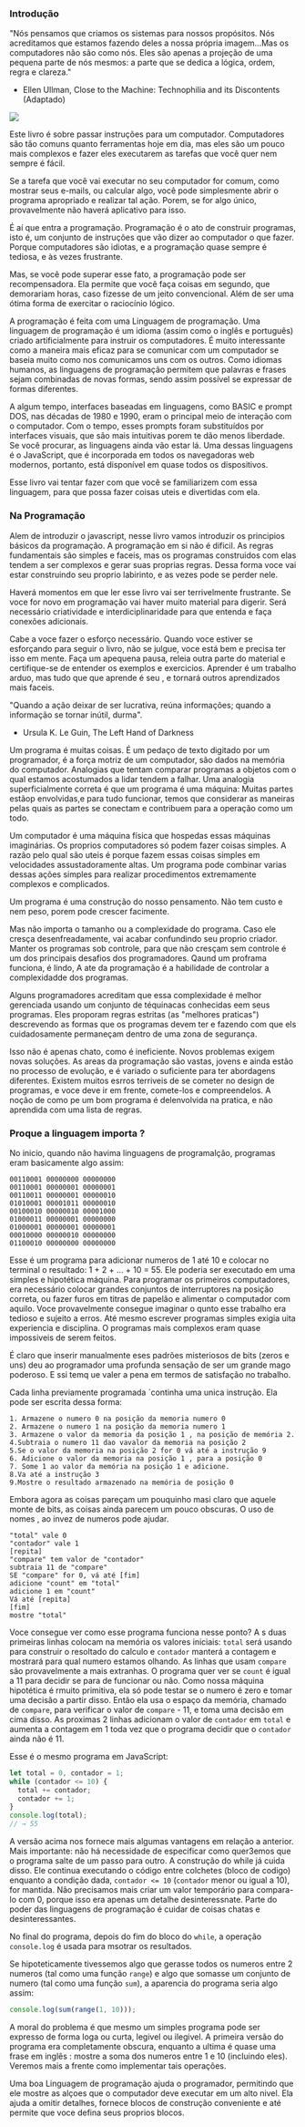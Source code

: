 ### Introdução

"Nós pensamos que criamos os sistemas para nossos propósitos. Nós acreditamos que estamos fazendo deles a nossa própria imagem...Mas os computadores não são como nós. Eles são apenas a projeção de uma pequena parte de nós mesmos: a parte que se dedica a lógica, ordem, regra e clareza."
-  Ellen Ullman, Close to the Machine: Technophilia and its Discontents (Adaptado)

![](https://github.com/marciosindeaux/Javscript-Eloquente-3/blob/introducao/Introdu%C3%A7%C3%A3o/statics/chapter_picture_00.jpg?raw=true)

Este livro é sobre passar instruções para um computador. Computadores são tão comuns quanto ferramentas hoje em dia, mas eles são um pouco mais complexos e fazer eles executarem as tarefas que você quer nem sempre é fácil.

Se a tarefa que você vai executar no seu computador for comum, como mostrar seus e-mails, ou calcular algo, você pode simplesmente abrir o programa apropriado e realizar tal ação. Porem, se for algo único, provavelmente não haverá aplicativo para isso.

É aí que entra a programação. Programação é o ato de construir programas, isto é, um conjunto de instruções que vão dizer ao computador o que fazer. Porque computadores são idiotas, e a programação quase sempre é tediosa, e às vezes frustrante.

Mas, se você pode superar esse fato, a programação pode ser recompensadora. Ela permite que você faça coisas em segundo, que demorariam horas, caso fizesse de um jeito convencional. Além de ser uma ótima forma de exercitar o raciocínio lógico.

A programação é feita com uma Linguagem de programação. Uma linguagem de programação é um idioma (assim como o inglês e português) criado artificialmente para instruir os computadores. É muito interessante como a maneira mais eficaz para se comunicar com um computador se baseia muito como nos comunicamos uns com os outros. Como idiomas humanos, as linguagens de programação permitem que palavras e frases sejam combinadas de novas formas, sendo assim possível se expressar de formas diferentes.

A algum tempo, interfaces baseadas em linguagens, como BASIC e prompt DOS, nas décadas de 1980 e 1990, eram o principal meio de interação com o computador. Com o tempo, esses prompts foram substituídos por interfaces visuais, que são mais intuitivas porem te dão menos liberdade. Se você procurar, as linguagens ainda vão estar lá. Uma dessas linguagens é o JavaScript, que é incorporada em todos os navegadoras web modernos, portanto, está disponível em quase todos os dispositivos.

Esse livro vai tentar fazer com que você se familiarizem com essa linguagem, para que possa fazer coisas uteis e divertidas com ela.

### Na Programação

Alem de introduzir o javascript, nesse livro vamos introduzir os principios básicos da programação. A programação em si não é dificil. As regras fundamentais são simples e faceis, mas os programas construidos com elas tendem a ser complexos e gerar suas proprias regras. Dessa forma voce vai estar construindo seu proprio labirinto, e as vezes pode se perder nele.

Haverá momentos em que ler esse livro  vai ser terrivelmente frustrante. Se voce for novo em programação vai haver muito material para digerir. Será necessário criatividade e interdiciplinaridade para que entenda e faça conexões adicionais.

Cabe a voce fazer o esforço necessário. Quando voce estiver se esforçando para seguir o livro, não se julgue, voce está bem e precisa ter isso em mente. Faça um apequena pausa, releia outra parte do material e certifique-se de entender os exemplos e exercicios. Aprender é um trabalho arduo, mas tudo que que aprende é seu , e tornará outros aprendizados mais faceis.

"Quando a ação deixar de ser lucrativa, reúna informações; quando a informação se tornar inútil, durma". 
- Ursula K. Le Guin, The Left Hand of Darkness

Um programa é muitas coisas. É um pedaço de texto digitado por um programador, é a força motriz de um computador, são dados na memória do computador. Analogias que tentam comparar programas a objetos com o qual estamos acostumados a lidar tendem a falhar. Uma analogia superficialmente correta é que um programa é uma máquina: Muitas partes estãop envolvidas,e para tudo funcionar, temos que considerar as maneiras pelas quais as partes se conectam e contribuem para a operação como um todo.

Um computador é uma máquina física que hospedas essas máquinas imaginárias. Os proprios computadores só podem fazer coisas simples. A razão pelo qual são uteis é porque fazem essas coisas simples em velocidades assustadoramente altas. Um programa pode combinar varias dessas ações simples para realizar procedimentos extremamente complexos e complicados.

Um programa é uma construção do nosso pensamento. Não tem custo e nem peso, porem pode crescer facimente.

Mas não importa o tamanho ou a complexidade do programa. Caso ele cresça desenfreadamente, vai acabar confundindo seu proprio criador. Manter os programas sob controle, para que não cresçam sem controle é um dos principais desafios dos programadores. Qaund um proframa funciona, é lindo, A ate da programação é a habilidade de controlar a complexidadde dos programas.

Alguns programadores acreditam que essa complexidade é melhor gerenciada usando um conjunto de téquinacas conhecidas eem seus programas. Eles proporam regras estritas (as "melhores praticas") descrevendo as formas que os programas devem ter e fazendo com que els cuidadosamente permaneçam dentro de uma zona de segurança.

Isso não é apenas chato, como é ineficiente. Novos problemas exigem novas soluções. As areas da programação são vastas, jovens e ainda estão no processo de evolução, e é variado o suficiente para ter abordagens diferentes. Existem muitos esrros terriveis de se cometer no design de programas, e voce deve ir em frente, comete-los e compreendelos. A noção de como pe um bom programa é delenvolvida na pratica, e não aprendida com uma lista de regras.

### Proque a linguagem importa ?

No inicio, quando não havima linguagens de programalção, programas eram basicamente algo assim:

```
00110001 00000000 00000000
00110001 00000001 00000001
00110011 00000001 00000010
01010001 00001011 00000010
00100010 00000010 00001000
01000011 00000001 00000000
01000001 00000001 00000001
00010000 00000010 00000000
01100010 00000000 00000000
```

Esse é um programa para adicionar numeros de 1 até 10 e colocar no terminal o resultado: 1 + 2 + ... + 10 = 55. Ele poderia ser executado em uma simples e hipotética máquina. Para programar os primeiros computadores, era necessário colocar grandes conjuntos de interruptores na posição correta, ou fazer furos em titras de papelão e alimentar o computador com aquilo. Voce provavelmente consegue imaginar o qunto esse trabalho era tedioso e sujeito a erros. Até mesmo escrever programas simples exigia uita experiencia e disciplina. O programas mais complexos eram quase impossiveis de serem feitos.

É claro que inserir manualmente eses padrões misteriosos de bits (zeros e uns) deu ao programador uma profunda sensação de ser um grande mago poderoso. E ssi temq ue valer a pena em termos de satisfação no trabalho.

Cada linha previamente programada ´continha uma unica instrução. Ela pode ser escrita dessa forma:
```
1. Armazene o numero 0 na posição da memoria numero 0
2. Armazene o numero 1 na posição da memoria numero 1
3. Armazene o valor da memoria da posição 1 , na posição de memória 2.
4.Subtraia o numero 11 dao vavalor da memoria na posição 2
5.Se o valor da memoria na posição 2 for 0 vá até a instrução 9
6. Adicione o valor da memoria na posição 1 , para a posição 0
7. Some 1 ao valor da memória na posição 1 e adicione.
8.Va até a instrução 3
9.Mostre o resultado armazenado na memória de posição 0
```

Embora agora as coisas pareçam um pouquinho masi claro que aquele monte de bits, as coisas ainda parecem um pouco obscuras. O uso de nomes , ao invez de numeros pode ajudar.

```
"total" vale 0
"contador" vale 1
[repita]
"compare" tem valor de "contador"
subtraia 11 de "compare"
SE "compare" for 0, vá até [fim]
adicione "count" em "total"
adicione 1 em "count"
Vá até [repita]
[fim]
mostre "total"
```

Voce consegue ver como esse programa funciona nesse ponto? A s duas primeiras linhas colocam na memória os valores iniciais: `total` será usando para construir o resoltado do calculo e `contador` manterá a contagem e mostrará para qual numero estamos olhando. As linhas que usam `compare` são provavelmente a mais extranhas. O programa quer ver se `count` é igual a 11 para decidir se para de funcionar ou não. Como nossa máquina hipotética é rmuito primitiva, ela só pode testar se o numero é zero e tomar uma decisão a partir disso. Então ela usa o espaço da memória, chamado de `compare`, para verificar o valor de `compare` - 11, e toma uma decisão em cima disso. As proximas 2 linhas adicionam o valor de `contador` em `total` e aumenta a contagem em 1 toda vez que o programa decidir que o `contador` ainda não é 11.

Esse é o mesmo programa em JavaScript: 

```js
let total = 0, contador = 1;
while (contador <= 10) {
  total += contador;
  contador += 1;
}
console.log(total);
// → 55
```

A versão acima nos fornece mais algumas vantagens em relação a anterior. Mais importante: não há necessidade de especificar como quer3emos que o programa salte de um passo para outro. A construção do while já cuida disso. Ele continua executando o código entre colchetes (bloco de codigo) enquanto a condição dada, `contador <= 10` (`contador` menor ou igual a 10), for mantida. Não precisamos mais criar um valor temporário para compara-lo com 0, porque isso era apenas um detalhe desinteressnate. Parte do poder das linguagens de programação é cuidar de coisas chatas e desinteressantes.

No final do programa, depois do fim do bloco do `while`, a operação `console.log` é usada para msotrar os resultados.

Se hipoteticamente tivessemos algo que gerasse todos os numeros entre 2 numeros (tal como uma função `range`) e algo que somasse um conjunto de numero (tal como uma função `sum`), a aparencia do programa seria algo assim:

```js
console.log(sum(range(1, 10)));
```

A moral do problema é que mesmo um simples programa pode ser expresso de forma loga ou curta, legivel ou ilegivel. A primeira versão do programa era completamente obscura, enquanto a ultima é quase uma frase em inglês : mostre a soma dos numeros entre 1 e 10 (incluindo eles). Veremos mais a frente como implementar tais operações.

Uma boa Linguagem de programação ajuda o programador, permitindo que ele mostre as alçoes que o computador deve executar em um alto nivel. Ela ajuda a omitir detalhes, fornece blocos de construção conveniente e até permite que voce defina seus proprios blocos.
